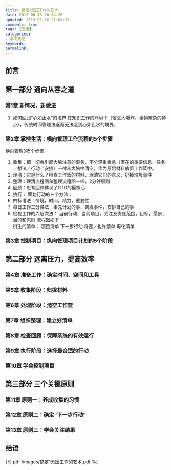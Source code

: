 ```yaml
---
title: 搞定1无压工作的艺术
date: 2017-06-13 10:34:26
updated: 2019-01-16 21:01:15
comments: true
tags: [管理]
categories:
- 学习笔记
keywords: 
permalink: 
---
```


## 前言
## 第一部分 通向从容之道
### 第1章 新情况，新做法
1. 如何回归“心如止水”的境界
在知识工作的环境下（信息大爆炸，事物繁杂的特点），传统时间管理法逐渐无法达到心如止水的境界，


### 第2章 掌控生活：横向管理工作流程的5个步骤
横向管理的5个步骤
1. 收集：把一切会引起大脑注意的事务，不分轻重缓急（潜在的重要信息／任务／想法／行动／安排）一律从大脑中清空，作为原始材料放置工作篮中。
2. 理清：它是什么？检查工作篮的材料，理清它们的意义，扔掉垃圾事件
3. 整理：理清流程图和整理流程图一样，2分钟原则
4. 回顾：思考回顾体现了GTD的最核心
5. 执行：
    策划行动的三个方法：
1. 四标准法：情境，时间，精力，重要性
2. 每日工作三分类法：事先计划的事，突发事件，安排自己的事
3. 检视工作的六层次法：
    当前行动，当前项目，关注及责任范围，目标，愿景，目的和原则
流程图如下：   
衍生的清单：
项目清单
下一步行动
将要／也许清单
孵化清单


### 第3章 控制项目：纵向管理项目计划的5个阶段

## 第二部分 远离压力，提高效率
### 第4章 准备工作：确定时间、空间和工具
### 第5章 收集阶段：归拢材料
### 第6章 处理阶段：清空工作篮
### 第7章 组织整理：建立好清单
### 第8章 检查回顾：保障系统的有效运行
### 第9章 执行阶段：选择最合适的行动
### 第10章 学会控制项目

## 第三部分 三个关键原则
### 第11章 原则一：养成收集的习惯
### 第12章 原则二：确定“下一步行动”
### 第13章 原则三：学会关注结果

## 结语

{% pdf /images/搞定1无压工作的艺术.pdf %}

